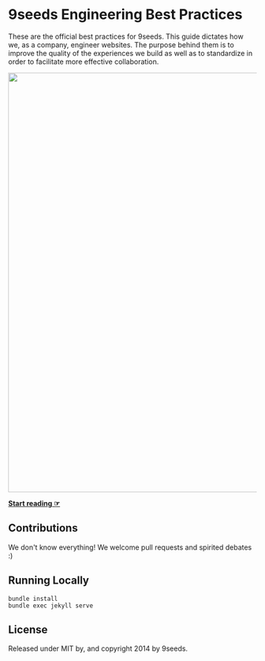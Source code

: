 # 9seeds Engineering Best Practices

These are the official best practices for 9seeds. This guide dictates how we, as a company, engineer websites. The purpose behind them is to improve the quality of the experiences we build as well as to standardize in order to facilitate more effective collaboration.

<a href="https://9seeds.com/contact/"><img src="https://9seedsdotcom-wpengine.s3.amazonaws.com/uploads/2016/10/9seeds-Github-Banner.png" width="850"></a>


**[Start reading ☞](https://9seeds.github.io/Engineering-Best-Practices/)**

## Contributions

We don't know everything! We welcome pull requests and spirited debates :)

## Running Locally

```
bundle install
bundle exec jekyll serve
```

## License

Released under MIT by, and copyright 2014 by 9seeds.
